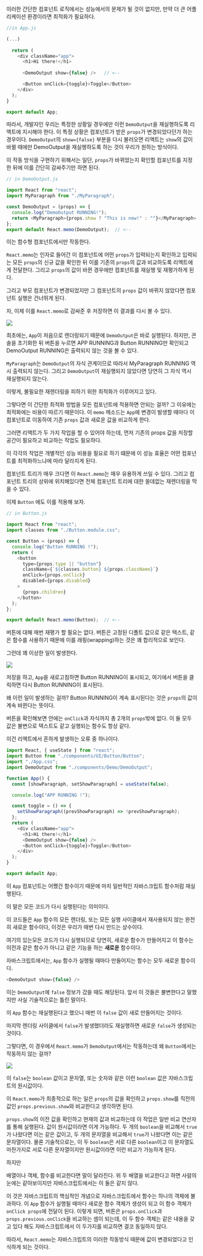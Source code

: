 이러한 간단한 컴포넌트 로직에서는 성능에서의 문제가 될 것이 없지만,
만약 더 큰 어플리케이션 환경이라면 최적화가 필요하다.

```javascript
//in App.js

(...)
 
  return (
    <div className="app">
      <h1>Hi there!</h1>
    
      <DemoOutput show={false} />   // <--

      <Button onClick={toggle}>Toggle</Button>
    </div>
  );
}

export default App;


```

따라서, 개발자인 우리는 특정한 상황일 경우에만 이런 `DemoOutput`을 재실행하도록 리액트에 지시해야 한다.
이 특정 상황은 컴포넌트가 받은 `props`가 변경되었다던가 하는 경우이다.
`DemoOutput`의 `show={false}` 부분을 다시 불러오면 
리액트는 `show`의 값이 바뀔 때에만 DemoOutput을 재실행하도록 하는 것이 우리가 원하는 방식이다.

이 작동 방식을 구현하기 위해서는 일단, `props`가 바뀌었는지 확인할 컴포넌트를 지정한 뒤에 이를 간단히 감싸주기만 하면 된다.

```javascript
// in DemoOutput.js

import React from "react";
import MyParagraph from "./MyParagraph";

const DemoOutput = (props) => {
  console.log("DemoOutput RUNNING!");
  return <MyParagraph>{props.show ? "This is new!" : ""}</MyParagraph>;
};
export default React.memo(DemoOutput);  // <--
```

이는 함수형 컴포넌트에서만 작동한다.

`React.memo`는 인자로 들어간 이 컴포넌트에
어떤 `props`가 입력되는지 확인하고 입력되는 모든 `props`의 신규 값을 확인한 뒤 이를 기존의 `props`의 값과 비교하도록 리액트에게 전달한다.
그리고 `props`의 값이 바뀐 경우에만 컴포넌트를 재실행 및 재평가하게 된다.

그리고 부모 컴포넌트가 변경되었지만
그 컴포넌트의 `props` 값이 바뀌지 않았다면
컴포넌트 실행은 건너뛰게 된다.

자, 이제 이를 `React.memo`로 감싸준 후 저장하면
이 결과를 다시 볼 수 있다.

![](https://velog.velcdn.com/images/zenu98/post/e122b3f6-549f-40ea-8d3d-b332db1956e7/image.png)


최초에는, `App`이 처음으로 렌더링되기 때문에 `DemoOutput`은 바로 실행된다. 하지만, 콘솔을 초기화한 뒤 버튼을 누르면
APP RUNNING과 Button RUNNING만 확인되고
DemoOutput RUNNING은 출력되지 않는 것을 볼 수 있다.

`MyParagraph`는 `DemoOutput`의 자식 관계이므로
따라서 MyParagraph RUNNING 역시 출력되지 않는다.
그리고 `DemoOutput`이 재실행되지 않았다면
당연히 그 자식 역시 재실행되지 않는다.

이렇게, 불필요한 재렌더링을 피하기 위한 최적화가 이루어지고 있다.


그렇다면 이 간단한 최적화 방법을 모든 컴포넌트에 적용하면 안되는 걸까?
그 이유에는 최적화에는 비용이 따르기 때문이다.
이 `memo` 메소드는 `App`에 변경이 발생할 때마다
이 컴포넌트로 이동하여 기존 `props` 값과 새로운 값을 비교하게 한다.

그러면 리액트가 두 가지 작업을 할 수 있어야 하는데, 먼저 기존의 props 값을 저장할 공간이 필요하고 비교하는 작업도 필요하다.

이 각각의 작업은 개별적인 성능 비용을 필요로 하기 떄문에 이 성능 효율은 어떤 컴포넌트를 최적화하느냐에 따라 달라지게 된다.


컴포넌트 트리가 매우 크다면
이 `React.memo`는 매우 유용하게 쓰일 수 있다.
그리고 컴포넌트 트리의 상위에 위치해있다면
전체 컴포넌트 트리에 대한 쓸데없는 재렌더링을 막을 수 있다.

이제 `Button` 에도 이를 적용해 보자.
```javascript
// in Button.js

import React from "react";
import classes from "./Button.module.css";

const Button = (props) => {
  console.log("Button RUNNING !");
  return (
    <button
      type={props.type || "button"}
      className={`${classes.button} ${props.className}`}
      onClick={props.onClick}
      disabled={props.disabled}
    >
      {props.children}
    </button>
  );
};

export default React.memo(Button);  // <--
```

버튼에 대해 매번 재평가 할 필요는 없다.
버튼은 고정된 디폴트 값으로 같은 텍스트, 같은 함수를 사용하기 때문에 이를 래핑(wrapping)하는 것은 꽤 합리적으로 보인다.

그런데 꽤 이상한 일이 발생한다.

![](https://velog.velcdn.com/images/zenu98/post/a2eff0ed-2bf6-4d38-9f29-ccca5c9878af/image.png)

저장을 하고, `App`을 새로고침하면 Button RUNNING이 표시되고,
여기에서 버튼을 클릭하면 다시 Button RUNNING이 표시된다.

왜 이런 일이 발생하는 걸까?
Button RUNNING이 계속 표시된다는 것은
`props`의 값이 계속 바뀐다는 뜻이다.

버튼을 확인해보면 안에는 `onClick`과 자식까지 총 2개의 `props`밖에 없다. 이 둘 모두 값은 불변으로 텍스트도 같고 실행되는 함수도 항상 같다.

이건 리액트에서 흔하게 발생하는 오류 중 하나이다.

```javascript
import React, { useState } from "react";
import Button from "./components/UI/Button/Button";
import "./App.css";
import DemoOutput from "./components/Demo/DemoOutput";

function App() {
  const [showParagraph, setShowParagraph] = useState(false);

  console.log("APP RUNNING !");

  const toggle = () => {
    setShowParagraph((prevShowParagraph) => !prevShowParagraph);
  };
  return (
    <div className="app">
      <h1>Hi there!</h1>
      <DemoOutput show={false} />
      <Button onClick={toggle}>Toggle</Button>
    </div>
  );
}

export default App;

```


이 `App` 컴포넌트는 어쨌건 함수이기 때문에
마치 일반적인 자바스크립트 함수처럼 재실행된다.

이 말은 모든 코드가 다시 실행된다는 의미이다.

이 코드들은 `App` 함수의 모든 렌더링, 또는 모든 실행 사이클에서 재사용되지 않는 완전히 새로운 함수이다, 이것은 우리가 매번 다시 만드는
상수이다.

여기의 있는모든 코드가 다시 실행되므로
당연히, 새로운 함수가 만들어지고 이 함수는 이전과 같은 함수가 아니고
같은 기능을 하는 **새로운** 함수이다.

자바스크립트에서는, `App` 함수가 실행될 때마다 만들어지는 함수는
모두 새로운 함수이다.

```javascript
<DemoOutput show={false} />
```

이는 `DemoOutput`에 `false` 정보가 갔을 때도 해당된다.
앞서 이 것들은 불변한다고 말했지만 사실 기술적으로는 틀린 말이다.

이 `App` 함수는 재실행된다고 했으니 매번 이 `false` 값이 새로 만들어지는 것이다.

마지막 렌더링 사이클에서 `false`가 발생했더라도 재실행하면 새로운 `false`가 생성되는 것이다.

그렇다면, 이 경우에서 `React.memo`가 `DemoOutput`에서는 작동하는데
왜 `Button`에서는 작동하지 않는 걸까?

![](https://velog.velcdn.com/images/zenu98/post/bf008ecb-dc3a-4745-88bc-bd12368d2995/image.png)


이 `false`는 `boolean` 값이고 문자열, 또는 숫자와 같은
이런 `boolean` 값은 자바스크립트의 원시값이다.

이 `React.memo`가 최종적으로 하는 일은
`props`의 값을 확인하고 `props.show`를 직전의 값인 `props.previous.show`와 비교한다고 생각하면 된다.

`props.show`의 이전 값을 확인하고 현재의 값과 비교하는데
이 작업은 일반 비교 연산자를 통해 실행된다.
값이 원시값이라면 이게 가능하다.
두 개의 `boolean`을 비교해서 `true`가 나왔다면 이는 같은 값이고,
두 개의 문자열을 비교해서 `true`가 나왔다면 이는 같은 문자열이다.
물론 기술적으로는, 이 두 `boolean`은 서로 다른 `boolean`이고
이 문자열도 마찬가지로 서로 다른 문자열이지만 원시값이라면 이런 비교가 가능하게 된다.

하지만 

배열이나 객체, 함수를 비교한다면 말이 달라진다.
위 두 배열을 비교한다고 하면 사람의 눈에는 같아보이지만
자바스크립트에서는 이 둘은 같지 않다.

이 것은 자바스크립트의 핵심적인 개념으로 자바스크립트에서
함수는 하나의 객체에 불과하다.
이 `App` 함수가 실행될 때마다
새로운 함수 객체가 생성이 되고
이 함수 객체가 `onClick props`에 전달이 된다.
이렇게 되면, 버튼은 `props.onClick`과
`props.previous.onClick`을 비교하는 셈이 되는데, 이 두 함수 객체는
같은 내용을 갖고 있다 해도 자바스크립트에서 이 두가지를 비교하면 결코 동일하지 않다.

따라서, `React.memo`는 자바스크립트의 이러한 작동방식 때문에
값이 변경되었다고 인식하게 되는 것이다.
